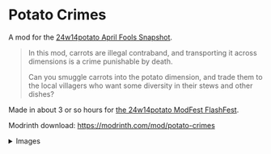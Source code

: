 # Potato Crimes 

A mod for the [24w14potato April Fools Snapshot](https://www.minecraft.net/en-us/article/poisonous-potato-update).

> In this mod, carrots are illegal contraband, and transporting it across dimensions is a crime punishable by death.
> 
> Can you smuggle carrots into the potato dimension, and trade them to the local villagers who want some diversity in their stews and other dishes?

Made in about 3 or so hours for [the 24w14potato ModFest FlashFest](https://modfest.net/).

Modrinth download: https://modrinth.com/mod/potato-crimes

<details>

<summary>Images</summary>

![](images/crafting.webp)
![](images/trading.webp)
![](images/fighting.webp)

</details>


